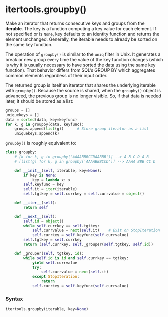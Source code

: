 # itertools.groupby()

Make an iterator that returns consecutive keys and groups from the **iterable**. The key is a function computing a key value for each element. If not specified or is `None`, key defaults to an identity function and returns the element unchanged. Generally, the iterable needs to already be sorted on the same key function.

The operation of `groupby()` is similar to the `uniq` filter in Unix. It generates a break or new group every time the value of the key function changes (which is why it is usually necessary to have sorted the data using the same key function). That behavior differs from SQL’s GROUP BY which aggregates common elements regardless of their input order.

The returned group is itself an iterator that shares the underlying iterable with `groupby()`. Because the source is shared, when the `groupby()` object is advanced, the previous group is no longer visible. So, if that data is needed later, it should be stored as a list:

```python
groups = []
uniquekeys = []
data = sorted(data, key=keyfunc)
for k, g in groupby(data, keyfunc):
    groups.append(list(g))      # Store group iterator as a list
    uniquekeys.append(k)
```

`groupby()` is roughly equivalent to:

```python
class groupby:
    # [k for k, g in groupby('AAAABBBCCDAABBB')] --> A B C D A B
    # [list(g) for k, g in groupby('AAAABBBCCD')] --> AAAA BBB CC D

    def __init__(self, iterable, key=None):
        if key is None:
            key = lambda x: x
        self.keyfunc = key
        self.it = iter(iterable)
        self.tgtkey = self.currkey = self.currvalue = object()

    def __iter__(self):
        return self

    def __next__(self):
        self.id = object()
        while self.currkey == self.tgtkey:
            self.currvalue = next(self.it)    # Exit on StopIteration
            self.currkey = self.keyfunc(self.currvalue)
        self.tgtkey = self.currkey
        return (self.currkey, self._grouper(self.tgtkey, self.id))

    def _grouper(self, tgtkey, id):
        while self.id is id and self.currkey == tgtkey:
            yield self.currvalue
            try:
                self.currvalue = next(self.it)
            except StopIteration:
                return
            self.currkey = self.keyfunc(self.currvalue)
```

### Syntax

```python
itertools.groupby(iterable, key=None)
```